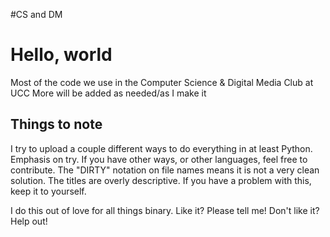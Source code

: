 #CS and DM
<h1>Hello, world</h1>
Most of the code we use in the Computer Science & Digital Media Club at UCC
More will be added as needed/as I make it
<h2>Things to note</h2>
I try to upload a couple different ways to do everything in at least Python. Emphasis on try. If you have other ways, or other languages, feel free to contribute.
The "DIRTY" notation on file names means it is not a very clean solution.
The titles are overly descriptive. If you have a problem with this, keep it to yourself.

I do this out of love for all things binary. Like it? Please tell me! Don't like it? Help out!
